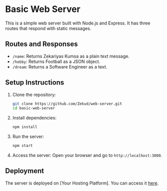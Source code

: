 # Basic Web Server

This is a simple web server built with Node.js and Express. It has three routes that respond with static messages.

## Routes and Responses

- `/name`: Returns Zekariyas Kumsa as a plain text message.
- `/hobby`: Returns Football as a JSON object.
- `/dream`: Returns a Software Engineer as a text.

## Setup Instructions

1. Clone the repository:

   ```bash
   git clone https://github.com/Zekud/web-server.git
   cd basic-web-server
   ```

2. Install dependencies:

   ```bash
   npm install
   ```

3. Run the server:

   ```bash
   npm start
   ```

4. Access the server:
   Open your browser and go to `http://localhost:3000`.

## Deployment

The server is deployed on [Your Hosting Platform]. You can access it [here](https://web-server-lwgz.onrender.com/).
